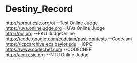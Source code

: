 # Destiny_Record

http://sprout.csie.org/oj --Test Online Judge  
https://uva.onlinejudge.org --UVa Online Judge  
http://poj.org --PKU JudgeOnline  
https://code.google.com/codejam/past-contests --CodeJam  
https://icpcarchive.ecs.baylor.edu --ICPC  
https://www.codechef.com --CODECHEF  
http://acm.csie.org --NTU Online Judge  
